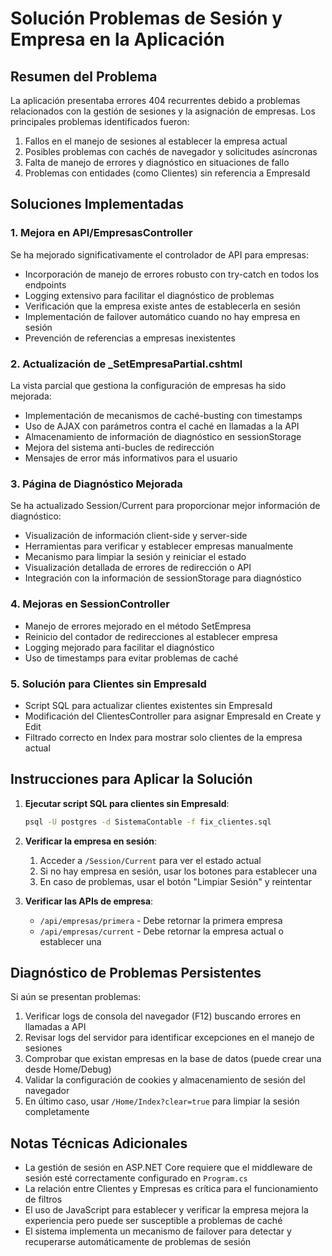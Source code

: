 # Solución Problemas de Sesión y Empresa en la Aplicación

## Resumen del Problema

La aplicación presentaba errores 404 recurrentes debido a problemas relacionados con la gestión de sesiones y la asignación de empresas. Los principales problemas identificados fueron:

1. Fallos en el manejo de sesiones al establecer la empresa actual
2. Posibles problemas con cachés de navegador y solicitudes asíncronas
3. Falta de manejo de errores y diagnóstico en situaciones de fallo
4. Problemas con entidades (como Clientes) sin referencia a EmpresaId

## Soluciones Implementadas

### 1. Mejora en API/EmpresasController

Se ha mejorado significativamente el controlador de API para empresas:

- Incorporación de manejo de errores robusto con try-catch en todos los endpoints
- Logging extensivo para facilitar el diagnóstico de problemas
- Verificación que la empresa existe antes de establecerla en sesión
- Implementación de failover automático cuando no hay empresa en sesión
- Prevención de referencias a empresas inexistentes

### 2. Actualización de _SetEmpresaPartial.cshtml

La vista parcial que gestiona la configuración de empresas ha sido mejorada:

- Implementación de mecanismos de caché-busting con timestamps
- Uso de AJAX con parámetros contra el caché en llamadas a la API
- Almacenamiento de información de diagnóstico en sessionStorage
- Mejora del sistema anti-bucles de redirección
- Mensajes de error más informativos para el usuario

### 3. Página de Diagnóstico Mejorada

Se ha actualizado Session/Current para proporcionar mejor información de diagnóstico:

- Visualización de información client-side y server-side
- Herramientas para verificar y establecer empresas manualmente
- Mecanismo para limpiar la sesión y reiniciar el estado
- Visualización detallada de errores de redirección o API
- Integración con la información de sessionStorage para diagnóstico

### 4. Mejoras en SessionController

- Manejo de errores mejorado en el método SetEmpresa
- Reinicio del contador de redirecciones al establecer empresa
- Logging mejorado para facilitar el diagnóstico
- Uso de timestamps para evitar problemas de caché

### 5. Solución para Clientes sin EmpresaId

- Script SQL para actualizar clientes existentes sin EmpresaId
- Modificación del ClientesController para asignar EmpresaId en Create y Edit
- Filtrado correcto en Index para mostrar solo clientes de la empresa actual

## Instrucciones para Aplicar la Solución

1. **Ejecutar script SQL para clientes sin EmpresaId**:
   ```bash
   psql -U postgres -d SistemaContable -f fix_clientes.sql
   ```

2. **Verificar la empresa en sesión**:
   1. Acceder a `/Session/Current` para ver el estado actual
   2. Si no hay empresa en sesión, usar los botones para establecer una
   3. En caso de problemas, usar el botón "Limpiar Sesión" y reintentar

3. **Verificar las APIs de empresa**:
   - `/api/empresas/primera` - Debe retornar la primera empresa
   - `/api/empresas/current` - Debe retornar la empresa actual o establecer una

## Diagnóstico de Problemas Persistentes

Si aún se presentan problemas:

1. Verificar logs de consola del navegador (F12) buscando errores en llamadas a API
2. Revisar logs del servidor para identificar excepciones en el manejo de sesiones
3. Comprobar que existan empresas en la base de datos (puede crear una desde Home/Debug)
4. Validar la configuración de cookies y almacenamiento de sesión del navegador
5. En último caso, usar `/Home/Index?clear=true` para limpiar la sesión completamente

## Notas Técnicas Adicionales

- La gestión de sesión en ASP.NET Core requiere que el middleware de sesión esté correctamente configurado en `Program.cs`
- La relación entre Clientes y Empresas es crítica para el funcionamiento de filtros
- El uso de JavaScript para establecer y verificar la empresa mejora la experiencia pero puede ser susceptible a problemas de caché
- El sistema implementa un mecanismo de failover para detectar y recuperarse automáticamente de problemas de sesión